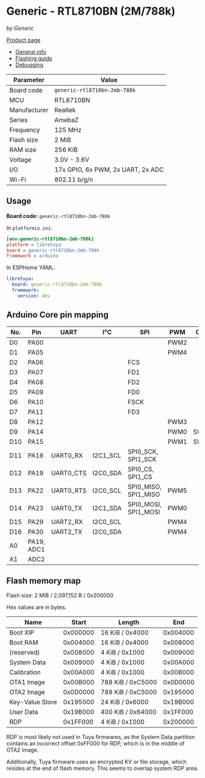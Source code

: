 # Generic - RTL8710BN (2M/788k)

*by Generic*

[Product page](https://kuba2k2.github.io/libretuya/boards/generic-rtl8710bn-2mb-788k/)

- [General info](../../docs/platform/realtek-amb/README.md)
- [Flashing guide](../../docs/platform/realtek-ambz/flashing.md)
- [Debugging](../../docs/platform/realtek-ambz/debugging.md)

Parameter    | Value
-------------|----------------------------------
Board code   | `generic-rtl8710bn-2mb-788k`
MCU          | RTL8710BN
Manufacturer | Realtek
Series       | AmebaZ
Frequency    | 125 MHz
Flash size   | 2 MiB
RAM size     | 256 KiB
Voltage      | 3.0V - 3.6V
I/O          | 17x GPIO, 6x PWM, 2x UART, 2x ADC
Wi-Fi        | 802.11 b/g/n

## Usage

**Board code:** `generic-rtl8710bn-2mb-788k`

In `platformio.ini`:

```ini
[env:generic-rtl8710bn-2mb-788k]
platform = libretuya
board = generic-rtl8710bn-2mb-788k
framework = arduino
```

In ESPHome YAML:

```yaml
libretuya:
  board: generic-rtl8710bn-2mb-788k
  framework:
    version: dev
```

## Arduino Core pin mapping

No. | Pin        | UART      | I²C      | SPI                  | PWM  | Other
----|------------|-----------|----------|----------------------|------|------
D0  | PA00       |           |          |                      | PWM2 |
D1  | PA05       |           |          |                      | PWM4 |
D2  | PA06       |           |          | FCS                  |      |
D3  | PA07       |           |          | FD1                  |      |
D4  | PA08       |           |          | FD2                  |      |
D5  | PA09       |           |          | FD0                  |      |
D6  | PA10       |           |          | FSCK                 |      |
D7  | PA11       |           |          | FD3                  |      |
D8  | PA12       |           |          |                      | PWM3 |
D9  | PA14       |           |          |                      | PWM0 | SWCLK
D10 | PA15       |           |          |                      | PWM1 | SWDIO
D11 | PA18       | UART0_RX  | I2C1_SCL | SPI0_SCK, SPI1_SCK   |      |
D12 | PA19       | UART0_CTS | I2C0_SDA | SPI0_CS, SPI1_CS     |      |
D13 | PA22       | UART0_RTS | I2C0_SCL | SPI0_MISO, SPI1_MISO | PWM5 |
D14 | PA23       | UART0_TX  | I2C1_SDA | SPI0_MOSI, SPI1_MOSI | PWM0 |
D15 | PA29       | UART2_RX  | I2C0_SCL |                      | PWM4 |
D16 | PA30       | UART2_TX  | I2C0_SDA |                      | PWM4 |
A0  | PA19, ADC1 |           |          |                      |      |
A1  | ADC2       |           |          |                      |      |

## Flash memory map

Flash size: 2 MiB / 2,097,152 B / 0x200000

Hex values are in bytes.

Name            | Start    | Length            | End
----------------|----------|-------------------|---------
Boot XIP        | 0x000000 | 16 KiB / 0x4000   | 0x004000
Boot RAM        | 0x004000 | 16 KiB / 0x4000   | 0x008000
(reserved)      | 0x008000 | 4 KiB / 0x1000    | 0x009000
System Data     | 0x009000 | 4 KiB / 0x1000    | 0x00A000
Calibration     | 0x00A000 | 4 KiB / 0x1000    | 0x00B000
OTA1 Image      | 0x00B000 | 788 KiB / 0xC5000 | 0x0D0000
OTA2 Image      | 0x0D0000 | 788 KiB / 0xC5000 | 0x195000
Key-Value Store | 0x195000 | 24 KiB / 0x6000   | 0x19B000
User Data       | 0x19B000 | 400 KiB / 0x64000 | 0x1FF000
RDP             | 0x1FF000 | 4 KiB / 0x1000    | 0x200000

RDP is most likely not used in Tuya firmwares, as the System Data partition contains an incorrect offset 0xFF000 for RDP, which is in the middle of OTA2 image.

Additionally, Tuya firmware uses an encrypted KV or file storage, which resides at the end of flash memory. This seems to overlap system RDP area.
